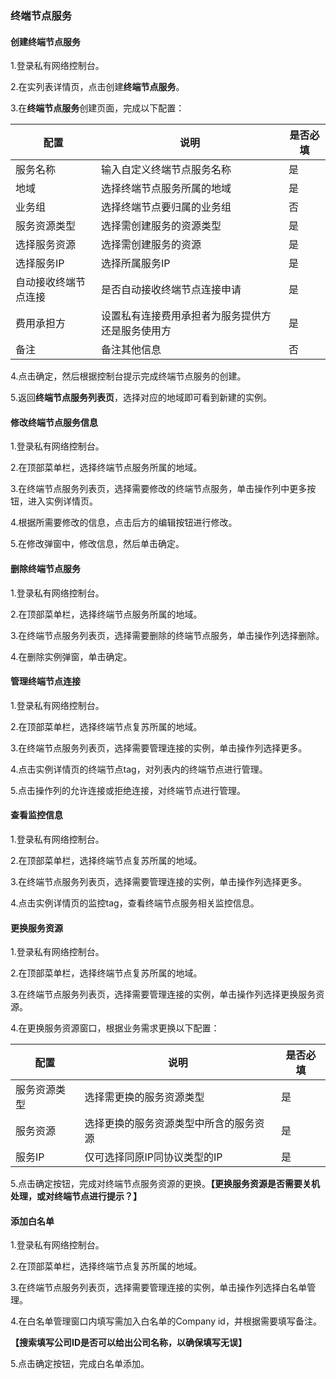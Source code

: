 ### 终端节点服务

#### 创建终端节点服务

1.登录私有网络控制台。

2.在实列表详情页，点击创建**终端节点服务**。

3.在**终端节点服务**创建页面，完成以下配置：

| 配置                 | 说明                                             | 是否必填 |
| -------------------- | ------------------------------------------------ | -------- |
| 服务名称             | 输入自定义终端节点服务名称                       | 是       |
| 地域                 | 选择终端节点服务所属的地域                       | 是       |
| 业务组               | 选择终端节点要归属的业务组                       | 否       |
| 服务资源类型         | 选择需创建服务的资源类型                         | 是       |
| 选择服务资源         | 选择需创建服务的资源                             | 是       |
| 选择服务IP           | 选择所属服务IP                                   | 是       |
| 自动接收终端节点连接 | 是否自动接收终端节点连接申请                     | 是       |
| 费用承担方           | 设置私有连接费用承担者为服务提供方还是服务使用方 | 是       |
| 备注                 | 备注其他信息                                     | 否       |

4.点击确定，然后根据控制台提示完成终端节点服务的创建。

5.返回**终端节点服务列表页**，选择对应的地域即可看到新建的实例。

#### 修改终端节点服务信息

1.登录私有网络控制台。

2.在顶部菜单栏，选择终端节点服务所属的地域。

3.在终端节点服务列表页，选择需要修改的终端节点服务，单击操作列中更多按钮，进入实例详情页。

4.根据所需要修改的信息，点击后方的编辑按钮进行修改。

5.在修改弹窗中，修改信息，然后单击确定。

#### 删除终端节点服务

1.登录私有网络控制台。

2.在顶部菜单栏，选择终端节点服务所属的地域。

3.在终端节点服务列表页，选择需要删除的终端节点服务，单击操作列选择删除。

4.在删除实例弹窗，单击确定。

#### 管理终端节点连接

1.登录私有网络控制台。

2.在顶部菜单栏，选择终端节点复苏所属的地域。

3.在终端节点服务列表页，选择需要管理连接的实例，单击操作列选择更多。

4.点击实例详情页的终端节点tag，对列表内的终端节点进行管理。

5.点击操作列的允许连接或拒绝连接，对终端节点进行管理。

#### 查看监控信息

1.登录私有网络控制台。

2.在顶部菜单栏，选择终端节点复苏所属的地域。

3.在终端节点服务列表页，选择需要管理连接的实例，单击操作列选择更多。

4.点击实例详情页的监控tag，查看终端节点服务相关监控信息。

#### 更换服务资源

1.登录私有网络控制台。

2.在顶部菜单栏，选择终端节点复苏所属的地域。

3.在终端节点服务列表页，选择需要管理连接的实例，单击操作列选择更换服务资源。

4.在更换服务资源窗口，根据业务需求更换以下配置：

| 配置         | 说明                                   | 是否必填 |
| ------------ | -------------------------------------- | -------- |
| 服务资源类型 | 选择需更换的服务资源类型               | 是       |
| 服务资源     | 选择更换的服务资源类型中所含的服务资源 | 是       |
| 服务IP       | 仅可选择同原IP同协议类型的IP           | 是       |

5.点击确定按钮，完成对终端节点服务资源的更换。**【更换服务资源是否需要关机处理，或对终端节点进行提示？】**

#### 添加白名单

1.登录私有网络控制台。

2.在顶部菜单栏，选择终端节点复苏所属的地域。

3.在终端节点服务列表页，选择需要管理连接的实例，单击操作列选择白名单管理。

4.在白名单管理窗口内填写需加入白名单的Company id，并根据需要填写备注。

**【搜索填写公司ID是否可以给出公司名称，以确保填写无误】**

5.点击确定按钮，完成白名单添加。
